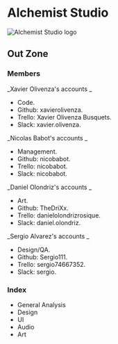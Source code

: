 # Alchemist Studio
![Alchemist Studio logo](![](https://github.com/nicobabot/OutZone_AlchemistStudio/blob/master/Wiki%20material/Logo/OutZoneLogo.jpg?raw=true))

## Out Zone

### **Members**
_Xavier Olivenza's accounts _
* Code.
* Github: xavierolivenza.
* Trello: Xavier Olivenza Busquets.
* Slack: xavier.olivenza.

_Nicolas Babot's accounts _
* Management.
* Github: nicobabot.
* Trello: nicobabot.
* Slack: nicobabot.

_Daniel Olondriz's accounts _
* Art.
* Github: TheDriXx.
* Trello: danielolondrizrosique.
* Slack: daniel.olondriz.

_Sergio Alvarez's accounts _
* Design/QA.
* Github: Sergio111.
* Trello: sergio74667352.
* Slack: sergio.


### Index

* General Analysis
* Design
* UI
* Audio
* Art